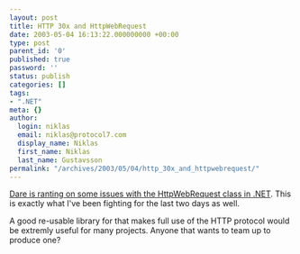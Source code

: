 ```yaml
---
layout: post
title: HTTP 30x and HttpWebRequest
date: 2003-05-04 16:13:22.000000000 +00:00
type: post
parent_id: '0'
published: true
password: ''
status: publish
categories: []
tags:
- ".NET"
meta: {}
author:
  login: niklas
  email: niklas@protocol7.com
  display_name: Niklas
  first_name: Niklas
  last_name: Gustavsson
permalink: "/archives/2003/05/04/http_30x_and_httpwebrequest/"
---
```

[Dare is ranting on some issues with the HttpWebRequest class in .NET](http://www.kuro5hin.org/story/2003/5/3/23422/87859). This is exactly what I've been fighting for the last two days as well.

A good re-usable library for that makes full use of the HTTP protocol would be extremly useful for many projects. Anyone that wants to team up to produce one?

